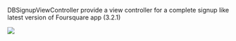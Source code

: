 DBSignupViewController provide a view controller for a complete signup like latest version of Foursquare app (3.2.1)

[![](http://dl.dropbox.com/u/378729/MBProgressHUD/5-thumb.png)](http://dl.dropbox.com/u/378729/MBProgressHUD/5.png)